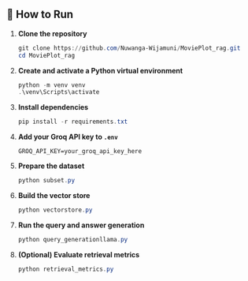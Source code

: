 ## 🚀 How to Run

1. **Clone the repository**
   ```powershell
   git clone https://github.com/Nuwanga-Wijamuni/MoviePlot_rag.git
   cd MoviePlot_rag
   ```

2. **Create and activate a Python virtual environment**
   ```powershell
   python -m venv venv
   .\venv\Scripts\activate
   ```

3. **Install dependencies**
   ```powershell
   pip install -r requirements.txt
   ```

4. **Add your Groq API key to `.env`**
   ```
   GROQ_API_KEY=your_groq_api_key_here
   ```

5. **Prepare the dataset**
   ```powershell
   python subset.py
   ```

6. **Build the vector store**
   ```powershell
   python vectorstore.py
   ```

7. **Run the query and answer generation**
   ```powershell
   python query_generationllama.py
   ```

8. **(Optional) Evaluate retrieval metrics**
   ```powershell
   python retrieval_metrics.py
   ```
